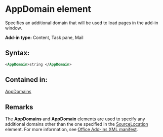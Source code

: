 
# AppDomain element
Specifies an additional domain that will be used to load pages in the add-in window.

 **Add-in type:** Content, Task pane, Mail


## Syntax:


```XML
<AppDomain>string </AppDomain>
```


## Contained in:

[AppDomains](https://dev.office.com/reference/add-ins/manifest/appdomains)


## Remarks

The  **AppDomains** and **AppDomain** elements are used to specify any additional domains other than the one specified in the [SourceLocation](https://dev.office.com/reference/add-ins/manifest/sourcelocation) element. For more information, see [Office Add-ins XML manifest](../../docs/overview/add-in-manifests.md).

